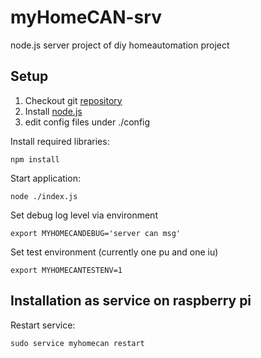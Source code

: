 # myHomeCAN-srv
node.js server project of diy homeautomation project

## Setup

1. Checkout git [repository](https://github.com/gixxerPS/myHomeCAN-srv.git)
2. Install [node.js](https://nodejs.org/)
3. edit config files under ./config

Install required libraries:

    npm install

Start application:

    node ./index.js

Set debug log level via environment

    export MYHOMECANDEBUG='server can msg'
    
Set test environment (currently one pu and one iu)

    export MYHOMECANTESTENV=1
    
## Installation as service on raspberry pi

Restart service:
	
	sudo service myhomecan restart